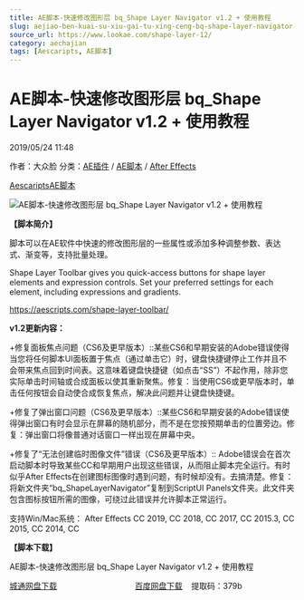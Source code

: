 ```yaml
---
title: AE脚本-快速修改图形层 bq_Shape Layer Navigator v1.2 + 使用教程
slug: aejiao-ben-kuai-su-xiu-gai-tu-xing-ceng-bq-shape-layer-navigator-v1-2-shi-yong-jiao-cheng
source_url: https://www.lookae.com/shape-layer-12/
category: aechajian
tags: [Aescaripts, AE脚本]
---
```

# AE脚本-快速修改图形层 bq\_Shape Layer Navigator v1.2 + 使用教程

2019/05/24 11:48

作者：大众脸
分类：[AE插件](https://www.lookae.com/after-effects/aechajian/) / [AE脚本](https://www.lookae.com/after-effects/aescripts/) / [After Effects](https://www.lookae.com/after-effects/)

[Aescaripts](https://www.lookae.com/tag/aescaripts/)[AE脚本](https://www.lookae.com/tag/ae%e8%84%9a%e6%9c%ac/)

![AE脚本-快速修改图形层 bq_Shape Layer Navigator v1.2 + 使用教程](https://www.lookae.com/wp-content/uploads/2018/09/Shape-Layer.jpg "AE脚本-快速修改图形层 bq_Shape Layer Navigator v1.2 + 使用教程-LookAE.com")

**【脚本简介】**

脚本可以在AE软件中快速的修改图形层的一些属性或添加多种调整参数、表达式、渐变等，支持批量处理。

Shape Layer Toolbar gives you quick-access buttons for shape layer elements and expression controls. Set your preferred settings for each element, including expressions and gradients.

https://aescripts.com/shape-layer-toolbar/

**v1.2更新内容：**

+修复面板焦点问题（CS6及更早版本）::某些CS6和早期安装的Adobe错误使得当您将任何脚本UI面板置于焦点（通过单击它）时，键盘快捷键停止工作并且不会带来焦点回到时间表。这意味着键盘快捷键（如点击“SS”）不起作用，除非您实际单击时间轴或合成面板以使其重新聚焦。修复：当使用CS6或更早版本时，单击任何按钮会自动使合成恢复焦点，解决此问题并让键盘快捷键。

+修复了弹出窗口问题（CS6及更早版本）::某些CS6和早期安装的Adobe错误使得弹出窗口有时会显示在屏幕的随机部分，而不是在您按预期单击的位置旁边。修复：弹出窗口将像普通对话窗口一样出现在屏幕中央。

+修复了“无法创建临时图像文件”错误（CS6及更早版本）:: Adob​​e错误会在首次启动脚本时导致某些CC和早期用户出现这些错误，从而阻止脚本完全运行。有时似乎After Effects在创建图标图像时遇到问题，有时候却没有。去搞清楚。修复：将新文件夹“bq\_ShapeLayerNavigator”复制到ScriptUI Panels文件夹。此文件夹包含图标按钮所需的图像，可绕过此错误并允许脚本正常运行。

支持Win/Mac系统： After Effects CC 2019, CC 2018, CC 2017, CC 2015.3, CC 2015, CC 2014, CC

**【脚本下载】**

AE脚本-快速修改图形层 bq\_Shape Layer Navigator v1.2 + 使用教程

[城通网盘下载](https://lookae.ctfile.com/fs/680462-375609398)                                   [百度网盘下载](https://pan.baidu.com/s/1g1oesAx4N914b1YxXh7clw)    提取码：379b
